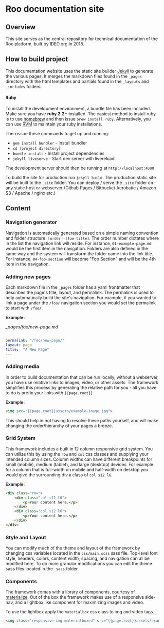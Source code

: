 # Roo documentation site

## Overview

This site serves as the central repository for technical documentation of the Roo platform, built by IDEO.org in 2018. 

## How to build project

This documentation website uses the static site builder [Jekyll](https://jekyllrb.com) to generate the various pages. It merges the markdown files found in the `_pages` directory with the html templates and partials found in the `_layouts` and `_includes` folders.

#### Ruby
To install the development environment, a bundle file has been included. Make sure you have **ruby 2.2+** installed. The easiest method to install ruby is to use [homebrew](https://brew.sh/) and then issue `brew install ruby`. Alternatively, you can use [RVM](https://rvm.io/) to maintain your ruby installations.

Then issue these commands to get up and running:

- `gem install bundler` - Install bundler
- `cd [project directory]`
- `bundle install` - Install project dependencies
- `jekyll liveserve` - Start dev server with livereload 

The development server should then be running at `http://localhost:4000`

To build the site for production run `jekyll build`. The production static site will be built to the `_site` folder. You can deploy / serve the `_site` folder on any static host or webserver (Github Pages / Bitbucket Aerobatic / Amazon S3 / Apache / nginx etc.)


## Content
### Navigation generator

Navigation is automatically generated based on a simple naming convention and folder structure: `[order]-[foo-title]`. The order number dictates where in the list the navigation link will reside. For instance, `01-example-page.md` would be the first item in the navigation. Folders are also defined in the same way and the system will transform the folder name into the link title. For instance, `04-foo-section` will become "Foo Section" and will be the 4th item in the navigation.


### Adding new pages

Each markdown file in the `_pages` folder has a yaml frontmatter that describes the page's title, layout, and permalink. The permalink is used to help automatically build the site's navigation. For example, if you wanted to link a page under the `/foo/` navigation section you would set the permalink to start with `/foo/`.

**Example:**

*_pages/foo/new-page.md*

```yaml
---
permalink: "/foo/new-page/"
layout: page
title:  "A New Page"
---
```

### Adding media

In order to build documentation that can be run locally, without a webserver, you have use relative links to images, video, or other assets. The framework simplifies this process by generating the relative path for you - all you have to do is prefix your links with `{{page.root}}`.

**Example:**

```html
<img src="{{page.root}}assets/example-image.jpg">
```

This should help in not having to resolve these paths yourself, and will make changing the order/hierarchy of your pages a breeze.

### Grid System

This framework includes a built in 12 column responsive grid system. You can utilize this by using the `row` and `col` css classes and supplying your intended column sizes. Column widths can have different breakpoints for small (mobile), medium (tablet), and large (desktop) devices. For example for a column that is full-width on mobile and half-width on desktop you would give the surrounding div a class of `col s12 l6`.

**Example:**

```html
<div class="row">
	<div class="col s12 l6">
        <p>Your content here.</p>
    </div>
    <div class="col s12 l6">
        <p>Your content here.</p>
    </div>
</div>
```

### Style and Layout

You can modify much of the theme and layout of the framework by changing css variables located in the `css/main.scss` sass file. Top-level font style, headers, colors, content width, spacing, and navigation can all be modified here. To do more granular modifications you can edit the theme sass files located in the `_sass` folder.

### Components

The framework comes with a library of components, courtesy of [materialize](http://materializecss.com). Out of the box the framework makes use of a responsive side-nav, and a lightbox like component for maximizing images and video.

To use the lightbox apply the `materialbox` css class to img and video tags.

```html
<img class="responsive-img materialboxed" src="{{page.root}}assets/example-ui.jpg">
```

